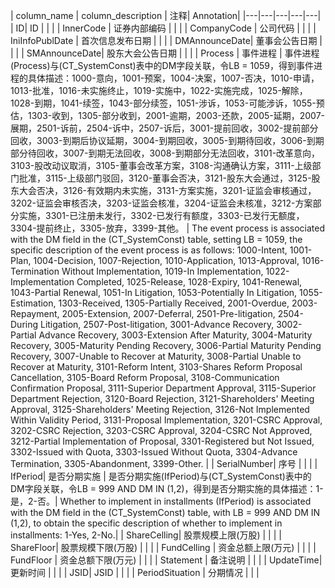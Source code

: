 | column_name | column_description | 注释| Annotation|
|---|---|---|---|---|
| ID| ID | | |
| InnerCode | 证券内部编码 | | |
| CompanyCode | 公司代码 | | |
| IniInfoPublDate | 首次信息发布日期 | | |
| DMAnnounceDate| 董事会公告日期 | | |
| SMAnnounceDate| 股东大会公告日期 | | |
| Process | 事件进程 | 事件进程(Process)与(CT_SystemConst)表中的DM字段关联，令LB = 1059，得到事件进程的具体描述：1000-意向，1001-预案，1004-决案，1007-否决，1010-申请，1013-批准，1016-未实施终止，1019-实施中，1022-实施完成，1025-解除，1028-到期，1041-续签，1043-部分续签，1051-涉诉，1053-可能涉诉，1055-预估，1303-收到，1305-部分收到，2001-逾期，2003-还款，2005-延期，2007-展期，2501-诉前，2504-诉中，2507-诉后，3001-提前回收，3002-提前部分回收，3003-到期后协议延期，3004-到期回收，3005-到期待回收，3006-到期部分待回收，3007-到期无法回收，3008-到期部分无法回收，3101-改革意向，3103-股改动议取消，3105-董事会改革方案，3108-沟通确认方案，3111-上级部门批准，3115-上级部门驳回，3120-董事会否决，3121-股东大会通过，3125-股东大会否决，3126-有效期内未实施，3131-方案实施，3201-证监会审核通过，3202-证监会审核否决，3203-证监会核准，3204-证监会未核准，3212-方案部分实施，3301-已注册未发行，3302-已发行有额度，3303-已发行无额度，3304-提前终止，3305-放弃，3399-其他。 | The event process is associated with the DM field in the (CT_SystemConst) table, setting LB = 1059, the specific description of the event process is as follows: 1000-Intent, 1001-Plan, 1004-Decision, 1007-Rejection, 1010-Application, 1013-Approval, 1016-Termination Without Implementation, 1019-In Implementation, 1022-Implementation Completed, 1025-Release, 1028-Expiry, 1041-Renewal, 1043-Partial Renewal, 1051-In Litigation, 1053-Potentially In Litigation, 1055-Estimation, 1303-Received, 1305-Partially Received, 2001-Overdue, 2003-Repayment, 2005-Extension, 2007-Deferral, 2501-Pre-litigation, 2504-During Litigation, 2507-Post-litigation, 3001-Advance Recovery, 3002-Partial Advance Recovery, 3003-Extension After Maturity, 3004-Maturity Recovery, 3005-Maturity Pending Recovery, 3006-Partial Maturity Pending Recovery, 3007-Unable to Recover at Maturity, 3008-Partial Unable to Recover at Maturity, 3101-Reform Intent, 3103-Shares Reform Proposal Cancellation, 3105-Board Reform Proposal, 3108-Communication Confirmation Proposal, 3111-Superior Department Approval, 3115-Superior Department Rejection, 3120-Board Rejection, 3121-Shareholders' Meeting Approval, 3125-Shareholders' Meeting Rejection, 3126-Not Implemented Within Validity Period, 3131-Proposal Implementation, 3201-CSRC Approval, 3202-CSRC Rejection, 3203-CSRC Approval, 3204-CSRC Not Approved, 3212-Partial Implementation of Proposal, 3301-Registered but Not Issued, 3302-Issued with Quota, 3303-Issued Without Quota, 3304-Advance Termination, 3305-Abandonment, 3399-Other. |
| SerialNumber| 序号 | | |
| IfPeriod| 是否分期实施 | 是否分期实施(IfPeriod)与(CT_SystemConst)表中的DM字段关联，令LB = 999 AND DM IN (1,2)，得到是否分期实施的具体描述：1-是，2-否。| Whether to implement in installments (IfPeriod) is associated with the DM field in the (CT_SystemConst) table, with LB = 999 AND DM IN (1,2), to obtain the specific description of whether to implement in installments: 1-Yes, 2-No.|
| ShareCelling| 股票规模上限(万股) | | |
| ShareFloor| 股票规模下限(万股) | | |
| FundCelling | 资金总额上限(万元) | | |
| FundFloor | 资金总额下限(万元) | | |
| Statement | 备注说明 | | |
| UpdateTime| 更新时间 | | |
| JSID| JSID | | |
| PeriodSituation | 分期情况 | | |